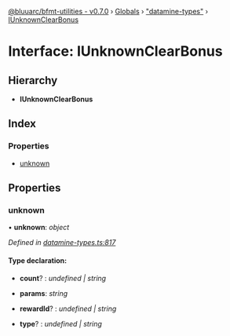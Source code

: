[@bluuarc/bfmt-utilities - v0.7.0](../README.md) › [Globals](../globals.md) › ["datamine-types"](../modules/_datamine_types_.md) › [IUnknownClearBonus](_datamine_types_.iunknownclearbonus.md)

# Interface: IUnknownClearBonus

## Hierarchy

* **IUnknownClearBonus**

## Index

### Properties

* [unknown](_datamine_types_.iunknownclearbonus.md#unknown)

## Properties

###  unknown

• **unknown**: *object*

*Defined in [datamine-types.ts:817](https://github.com/BluuArc/bfmt-utilities/blob/master/src/datamine-types.ts#L817)*

#### Type declaration:

* **count**? : *undefined | string*

* **params**: *string*

* **rewardId**? : *undefined | string*

* **type**? : *undefined | string*
